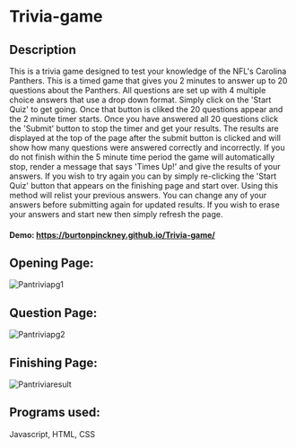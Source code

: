 # Trivia-game

## Description

This is a trivia game designed to test your knowledge of the NFL's Carolina Panthers. This is a timed game that gives you 2 minutes to answer up to 20 questions about the Panthers. All questions are set up with 4 multiple choice answers that use a drop down format. Simply click on the 'Start Quiz' to get going. Once that button is cliked the 20 questions appear and the 2 minute timer starts. Once you have answered all 20 questions click the 'Submit' button to stop the timer and get your results. The results are displayed at the top of the page after the submit button is clicked and will show how many questions were answered correctly and incorrectly. If you do not finish within the 5 minute time period the game will automatically stop, render a message that says 'Times Up!' and give the results of your answers. If you wish to try again you can by simply re-clicking the 'Start Quiz' button that appears on the finishing page and start over. Using this method will relist your previous answers. You can change any of your answers before submitting again for updated results. If you wish to erase your answers and start new then simply refresh the page.

#### Demo: https://burtonpinckney.github.io/Trivia-game/

## Opening Page:

![Pantriviapg1](https://user-images.githubusercontent.com/51678140/72372207-f256de00-36d3-11ea-9ef5-7f138ad6d437.jpg)

## Question Page:

![Pantriviapg2](https://user-images.githubusercontent.com/51678140/72372502-6abd9f00-36d4-11ea-982e-6e2f7b149622.jpg)

## Finishing Page:

![Pantriviaresult](https://user-images.githubusercontent.com/51678140/72372938-57f79a00-36d5-11ea-8e1b-8793c79be2a2.jpg)

## Programs used:

Javascript, HTML, CSS
